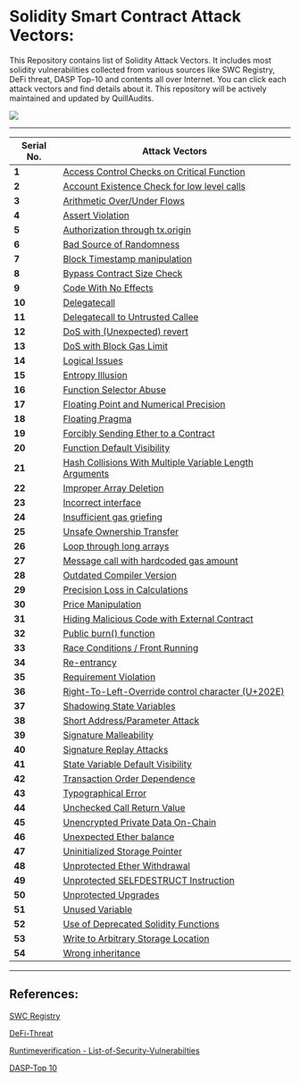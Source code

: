 # Solidity Smart Contract Attack Vectors:

This Repository contains list of Solidity Attack Vectors. It includes most solidity vulnerabilities collected from various sources like SWC Registry, DeFi threat, DASP Top-10 and contents all over Internet. You can click each attack vectors and find details about it. This repository will be actively maintained and updated by QuillAudits.

![](/mindmaps/Solidity_Vectors_QuillAudits.png)



---
Serial No. | Attack Vectors
--- | ---
**1** | [Access Control Checks on Critical Function](data/1.md)
**2** | [Account Existence Check for low level calls](data/2.md)
**3** | [Arithmetic Over/Under Flows](data/3.md)
**4** | [Assert Violation](data/4.md)
**5** | [Authorization through tx.origin](data/5.md)
**6** | [Bad Source of Randomness](data/6.md)
**7** | [Block Timestamp manipulation](data/7.md)
**8** | [Bypass Contract Size Check](data/8.md)
**9** | [Code With No Effects](data/9.md)
**10** | [Delegatecall](data/10.md)
**11** | [Delegatecall to Untrusted Callee](data/11.md)
**12** | [DoS with (Unexpected) revert](data/12.md)
**13** | [DoS with Block Gas Limit](data/13.md)
**14** | [Logical Issues](data/14.md)
**15** | [Entropy Illusion](data/15.md)
**16** | [Function Selector Abuse](data/16.md)
**17** | [Floating Point and Numerical Precision](data/17.md)
**18** | [Floating Pragma](data/18.md)
**19** | [Forcibly Sending Ether to a Contract](data/19.md)
**20** | [Function Default Visibility](data/20.md)
**21** | [Hash Collisions With Multiple Variable Length Arguments](data/21.md)
**22** | [Improper Array Deletion](data/22.md)
**23** | [Incorrect interface](data/23.md)
**24** | [Insufficient gas griefing](data/24.md)
**25** | [Unsafe Ownership Transfer](data/25.md)
**26** | [Loop through long arrays](data/26.md)
**27** | [Message call with hardcoded gas amount](data/27.md)
**28** | [Outdated Compiler Version](data/28.md)
**29** | [Precision Loss in Calculations](data/29.md)
**30** | [Price Manipulation](data/30.md)
**31** | [Hiding Malicious Code with External Contract](data/31.md)
**32** | [Public burn() function](data/32.md)
**33** | [Race Conditions / Front Running](data/33.md)
**34** | [Re-entrancy](data/34.md)
**35** | [Requirement Violation](data/35.md)
**36** | [Right-To-Left-Override control character (U+202E)](data/36.md)
**37** | [Shadowing State Variables](data/37.md)
**38** | [Short Address/Parameter Attack](data/38.md)
**39** | [Signature Malleability](data/39.md)
**40** | [Signature Replay Attacks](data/40.md)
**41** | [State Variable Default Visibility](data/41.md)
**42** | [Transaction Order Dependence](data/42.md)
**43** | [Typographical Error](data/43.md)
**44** | [Unchecked Call Return Value](data/44.md)
**45** | [Unencrypted Private Data On-Chain](data/45.md)
**46** | [Unexpected Ether balance](data/46.md)
**47** | [Uninitialized Storage Pointer](data/47.md)
**48** | [Unprotected Ether Withdrawal](data/48.md)
**49** | [Unprotected SELFDESTRUCT Instruction](data/49.md)
**50** | [Unprotected Upgrades](data/50.md)
**51** | [Unused Variable](data/51.md)
**52** | [Use of Deprecated Solidity Functions](data/52.md)
**53** | [Write to Arbitrary Storage Location](data/53.md)
**54** | [Wrong inheritance](data/54.md)
------
## References:

[SWC Registry](https://swcregistry.io/)

[DeFi-Threat](https://github.com/manifoldfinance/defi-threat)

[Runtimeverification - List-of-Security-Vulnerabilties](https://github.com/runtimeverification/verified-smart-contracts/wiki/List-of-Security-Vulnerabilities)

[DASP-Top 10](https://www.dasp.co/)
